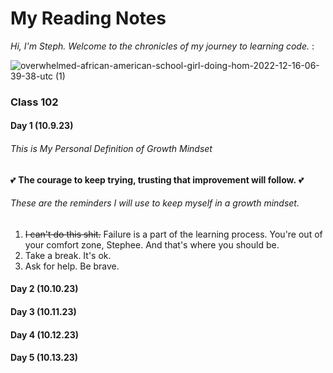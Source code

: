 # My Reading Notes 

*Hi, I'm Steph. Welcome to the chronicles of my journey to learning code.* :

![overwhelmed-african-american-school-girl-doing-hom-2022-12-16-06-39-38-utc (1)](https://github.com/StepheeGee/reading-notes/assets/146587839/dfe735e7-f1dd-4567-a658-365c6b754591)



### Class 102

#### Day 1 (10.9.23)

###### This is My Personal Definition of Growth Mindset
:two_hearts: 	**The courage to keep trying, trusting that improvement will follow.** :two_hearts:

###### These are the reminders I will use to keep myself in a growth mindset.
1. 	~~I can't do this shit.~~ Failure is a part of the learning process. You're out of your comfort zone, Stephee. And that's where you should be.
2. Take a break. It's ok. 
3. Ask for help. Be brave. 




#### Day 2 (10.10.23)

#### Day 3 (10.11.23)

#### Day 4 (10.12.23)

#### Day 5 (10.13.23)



